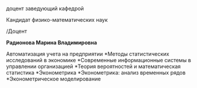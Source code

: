 доцент
заведующий кафедрой

Кандидат физико-математических наук

/Доцент

**Радионова Марина Владимировна**

Автоматизация учета на предприятии
	*Методы статистических исследований в экономике
	*Современные информационные системы в управлении организацией
	*Теория вероятностей и математическая статистика
	*Эконометрика
	*Эконометрика: анализ временных рядов
	*Эконометрическое моделирование
